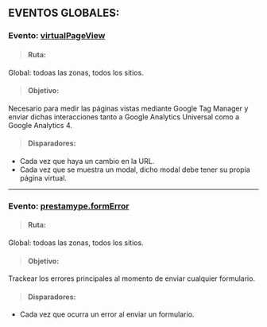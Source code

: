 ## EVENTOS GLOBALES:

### Evento: [virtualPageView](/02-%20Eventos%20Globales/event%20virtualPageView.js)
>#### Ruta:
 Global: todoas las zonas, todos los sitios.

>#### Objetivo: 
 Necesario para medir las páginas vistas mediante Google Tag Manager y enviar dichas interacciones tanto a Google Analytics Universal como a Google Analytics 4.

>#### Disparadores: 
  * Cada vez que haya un cambio en la URL.
  * Cada vez que se muestra  un modal, dicho modal debe tener su propia página virtual.

****************************************************************

### Evento: [prestamype.formError](/02-%20Eventos%20Globales/event%20prestamype.formError.js)
>#### Ruta:
 Global: todoas las zonas, todos los sitios.

>#### Objetivo: 
 Trackear los errores principales al momento de enviar cualquier formulario.

>#### Disparadores: 
  * Cada vez que ocurra un error al enviar un formulario.







